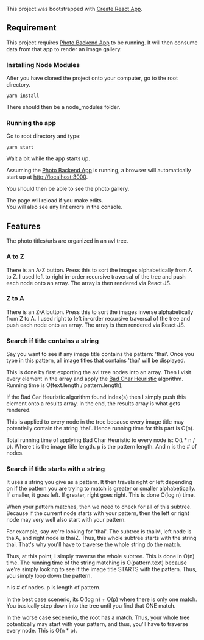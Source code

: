 This project was bootstrapped with [Create React App](https://github.com/facebook/create-react-app).



## Requirement

This project requires [Photo Backend App](https://github.com/redmacdev1988/photoBackend) to be running.
It will then consume data from that app to render an image gallery.


### Installing Node Modules

After you have cloned the project onto your computer, go to the root directory.

```
yarn install
```

There should then be a node_modules folder.



### Running the app

Go to root directory and type:

```
yarn start
```

Wait a bit while the app starts up.

Assuming the [Photo Backend App](https://github.com/redmacdev1988/photoBackend) is running, a browser will automatically start up
at [http://localhost:3000](http://localhost:3000).

You should then be able to see the photo gallery.

The page will reload if you make edits.<br>
You will also see any lint errors in the console.


## Features

The photo titles/urls are organized in an avl tree.

### A to Z
There is an A-Z button. Press this to sort the images alphabetically from A to Z. 
I used left to right in-order recursive traversal of the tree and push each node onto an array.
The array is then rendered via React JS.

### Z to A
There is an Z-A button. Press this to sort the images inverse alphabetically from Z to A.
I used right to left in-order recursive traversal of the tree and push each node onto an array. 
The array is then rendered via React JS.

### Search if title contains a string

Say you want to see if any image title contains the pattern: 'thai'. 
Once you type in this pattern, all image titles that contains 'thai' will be displayed.

This is done by first exporting the avl tree nodes into an array.
Then I visit every element in the array and apply the [Bad Char Heuristic](https://github.com/redmacdev1988/photoFrontend/blob/master/src/BadHeuristics/BadHeuristics.js) algorithm. Running time is O(text.length / pattern.length);

If the Bad Car Heuristic algorithm found index(s) then I simply push this element onto a results array. In the end, the results array is what gets rendered. 

This is applied to every node in the tree because every image title may potentially contain the string 'thai'.
Hence running time for this part is O(n).

Total running time of applying Bad Char Heuristic to every node is: O(t * n / p).
Where t is the image title length. p is the pattern length. And n is the # of nodes.


### Search if title starts with a string

It uses a string you give as a pattern. It then travels right or left depending on if the pattern you are trying to match is greater or smaller alphabetically. If smaller, it goes left. If greater, right goes right. This is done O(log n) time.

When your pattern matches, then we need to check for all of this subtree. Because if the current node starts with your pattern, then the left or right node may very well also start with your pattern. 

For example, say we're looking for 'thai'. The subtree is thaiM, left node is thaiA, and right node is thaiZ.
Thus, this whole subtree starts with the string thai. That's why you'll have to traverse the whole string do the match.

Thus, at this point, I simply traverse the whole subtree. This is done in O(n) time. The running time of the string matching is O(pattern.text) because
we're simply looking to see if the image title STARTS with the pattern. Thus, you simply loop down the pattern.

n is # of nodes.
p is length of pattern.

In the best case scenerio, its O(log n) + O(p) where there is only one match. You basically step down into the tree until you find that ONE match.

In the worse case secenerio, the root has a match. Thus, your whole tree potentically may start with your pattern, and thus, you'll have to traverse every node. This is O(n * p).